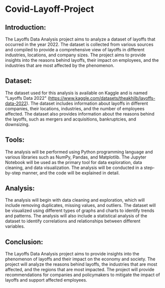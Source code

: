 # Covid-Layoff-Project
## Introduction:
The Layoffs Data Analysis project aims to analyze a dataset of layoffs that occurred in the year 2022. The dataset is collected from various sources and compiled to provide a comprehensive view of layoffs in different industries, locations, and company sizes. The project aims to provide insights into the reasons behind layoffs, their impact on employees, and the industries that are most affected by the phenomenon.

## Dataset:
The dataset used for this analysis is available on Kaggle and is named "Layoffs Data 2022" (https://www.kaggle.com/datasets/theakhilb/layoffs-data-2022). The dataset includes information about layoffs in different companies, their locations, industries, and the number of employees affected. The dataset also provides information about the reasons behind the layoffs, such as mergers and acquisitions, bankruptcies, and downsizing.

## Tools:
The analysis will be performed using Python programming language and various libraries such as NumPy, Pandas, and Matplotlib. The Jupyter Notebook will be used as the primary tool for data exploration, data cleaning, and data visualization. The analysis will be conducted in a step-by-step manner, and the code will be explained in detail.

## Analysis:
The analysis will begin with data cleaning and exploration, which will include removing duplicates, missing values, and outliers. The dataset will be visualized using different types of graphs and charts to identify trends and patterns. The analysis will also include a statistical analysis of the dataset to identify correlations and relationships between different variables.

## Conclusion:
The Layoffs Data Analysis project aims to provide insights into the phenomenon of layoffs and their impact on the economy and society. The project will analyze the reasons behind layoffs, the industries that are most affected, and the regions that are most impacted. The project will provide recommendations for companies and policymakers to mitigate the impact of layoffs and support affected employees.
